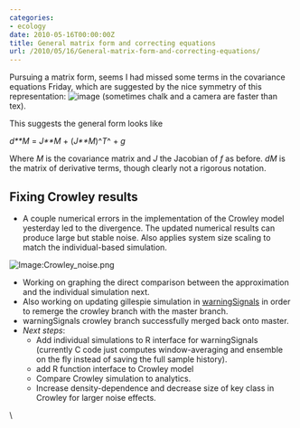 ```yaml
---
categories:
- ecology
date: 2010-05-16T00:00:00Z
title: General matrix form and correcting equations
url: /2010/05/16/General-matrix-form-and-correcting-equations/
---
```


Pursuing a matrix form, seems I had missed some terms in the covariance
equations Friday, which are suggested by the nice symmetry of this
representation:
![image](http://openwetware.org/images/thumb/5/55/Eqns.jpg/800px-Eqns.jpg)
(sometimes chalk and a camera are faster than tex).

This suggests the general form looks like

*d**M* = *J**M* + (*J**M*)^*T*^ + *g*

Where *M* is the covariance matrix and *J* the Jacobian of *f* as
before. *dM* is the matrix of derivative terms, though clearly not a
rigorous notation.

Fixing Crowley results
----------------------

-   A couple numerical errors in the implementation of the Crowley model
    yesterday led to the divergence. The updated numerical results can
    produce large but stable noise. Also applies system size scaling to
    match the individual-based simulation.

![Image:Crowley\_noise.png](http://openwetware.org/images/d/d5/Crowley_noise.png)

-   Working on graphing the direct comparison between the approximation
    and the individual simulation next.
-   Also working on updating gillespie simulation in
    [warningSignals](http://github.com/cboettig/warningSignals "http://github.com/cboettig/warningSignals")
    in order to remerge the crowley branch with the master branch.
-   warningSignals crowley branch successfully merged back onto master.
-   *Next steps*:
    -   Add individual simulations to R interface for warningSignals
        (currently C code just computes window-averaging and ensemble on
        the fly instead of saving the full sample history).
    -   add R function interface to Crowley model
    -   Compare Crowley simulation to analytics.
    -   Increase density-dependence and decrease size of key class in
        Crowley for larger noise effects.

\

